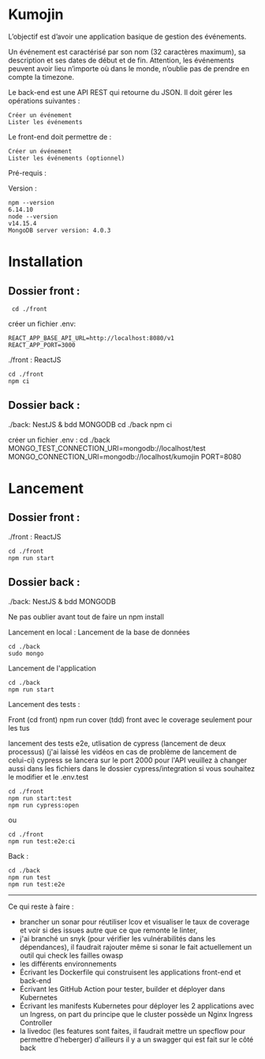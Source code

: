 # Kumojin

L’objectif est d’avoir une application basique de gestion des événements.

Un événement est caractérisé par son nom (32 caractères maximum), sa description et ses dates de début et de fin. Attention, les événements peuvent avoir lieu n’importe où dans le monde, n’oublie pas de prendre en compte la timezone.

Le back-end est une API REST qui retourne du JSON. Il doit gérer les opérations suivantes :

    Créer un événement
    Lister les événements

Le front-end doit permettre de :

    Créer un événement
    Lister les événements (optionnel)

Pré-requis :

Version :

    npm --version
    6.14.10
    node --version
    v14.15.4
    MongoDB server version: 4.0.3

# Installation

## Dossier front :

     cd ./front
     
créer un fichier .env:

    REACT_APP_BASE_API_URL=http://localhost:8080/v1
    REACT_APP_PORT=3000

./front : ReactJS

    cd ./front
    npm ci

## Dossier back :

./back: NestJS & bdd MONGODB
    cd ./back
    npm ci

créer un fichier .env :
    cd ./back
    MONGO_TEST_CONNECTION_URI=mongodb://localhost/test
    MONGO_CONNECTION_URI=mongodb://localhost/kumojin
    PORT=8080

# Lancement

## Dossier front :

./front : ReactJS

    cd ./front
    npm run start

## Dossier back :

./back: NestJS & bdd MONGODB

Ne pas oublier avant tout de faire un npm install

Lancement en local :
Lancement de la base de données

    cd ./back
    sudo mongo

Lancement de l'application

    cd ./back
    npm run start

Lancement des tests :

Front (cd front)
npm run cover (tdd) front avec le coverage seulement pour les tus

lancement des tests e2e, utlisation de cypress (lancement de deux processus) (j'ai laissé les vidéos en cas de problème de lancement de celui-ci)
cypress se lancera sur le port 2000 pour l'API veuillez à changer aussi dans les fichiers dans le dossier cypress/integration si vous souhaitez le modifier et le .env.test
    
    cd ./front
    npm run start:test
    npm run cypress:open

ou

    cd ./front
    npm run test:e2e:ci

Back :

    cd ./back
    npm run test
    npm run test:e2e

---

Ce qui reste à faire :

- brancher un sonar pour réutiliser lcov et visualiser le taux de coverage et voir si des issues autre que ce que remonte le linter,
- j'ai branché un snyk (pour vérifier les vulnérabilités dans les dépendances), il faudrait rajouter même si sonar le fait actuellement un outil qui check les failles owasp
- les différents environnements
- Écrivant les Dockerfile qui construisent les applications front-end et back-end
- Écrivant les GitHub Action pour tester, builder et déployer dans Kubernetes
- Écrivant les manifests Kubernetes pour déployer les 2 applications avec un Ingress, on part du principe que le cluster possède un Nginx Ingress Controller
- la livedoc (les features sont faites, il faudrait mettre un specflow pour permettre d'heberger) d'ailleurs il y a un swagger qui est fait sur le côté back
